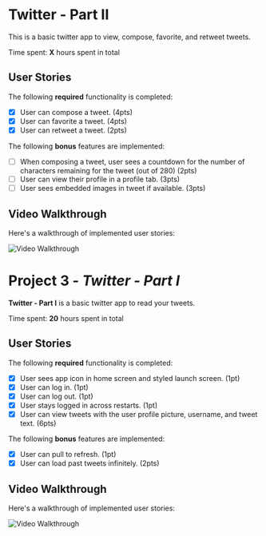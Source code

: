 # Twitter - Part II

This is a basic twitter app to view, compose, favorite, and retweet tweets.

Time spent: **X** hours spent in total

## User Stories

The following **required** functionality is completed:

- [x] User can compose a tweet. (4pts)
- [x] User can favorite a tweet. (4pts)
- [x] User can retweet a tweet. (2pts)

The following **bonus** features are implemented:

- [ ] When composing a tweet, user sees a countdown for the number of characters remaining for the tweet (out of 280) (2pts)
- [ ] User can view their profile in a profile tab. (3pts)
- [ ] User sees embedded images in tweet if available. (3pts)

## Video Walkthrough

Here's a walkthrough of implemented user stories:

<img src='http://i.imgur.com/link/to/your/gif/file.gif' title='Video Walkthrough' width='' alt='Video Walkthrough' />

# Project 3 - *Twitter - Part I*

**Twitter - Part I** is a basic twitter app to read your tweets.

Time spent: **20** hours spent in total

## User Stories

The following **required** functionality is completed:

- [x] User sees app icon in home screen and styled launch screen. (1pt)
- [x] User can log in. (1pt)
- [x] User can log out. (1pt)
- [x] User stays logged in across restarts. (1pt)
- [x] User can view tweets with the user profile picture, username, and tweet text. (6pts)

The following **bonus** features are implemented:

- [x] User can pull to refresh. (1pt)
- [x] User can load past tweets infinitely. (2pts)

## Video Walkthrough

Here's a walkthrough of implemented user stories:

<img src='https://i.imgur.com/uyiBbV5.gif' title='Video Walkthrough' width='' alt='Video Walkthrough' />

